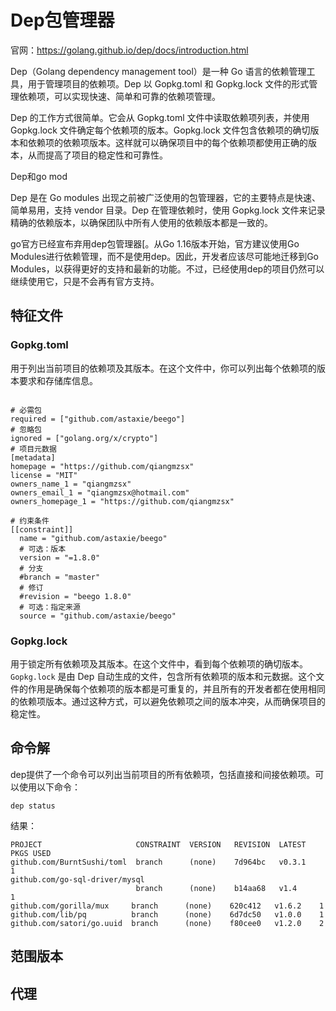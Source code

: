 # Dep包管理器

官网：https://golang.github.io/dep/docs/introduction.html

Dep（Golang dependency management tool）是一种 Go 语言的依赖管理工具，用于管理项目的依赖项。Dep 以 Gopkg.toml 和 Gopkg.lock 文件的形式管理依赖项，可以实现快速、简单和可靠的依赖项管理。

Dep 的工作方式很简单。它会从 Gopkg.toml 文件中读取依赖项列表，并使用 Gopkg.lock 文件确定每个依赖项的版本。Gopkg.lock 文件包含依赖项的确切版本和依赖项的依赖项版本。这样就可以确保项目中的每个依赖项都使用正确的版本，从而提高了项目的稳定性和可靠性。

Dep和go mod

Dep 是在 Go modules 出现之前被广泛使用的包管理器，它的主要特点是快速、简单易用，支持 vendor 目录。Dep 在管理依赖时，使用 Gopkg.lock 文件来记录精确的依赖版本，以确保团队中所有人使用的依赖版本都是一致的。

go官方已经宣布弃用dep包管理器[。从Go 1.16版本开始，官方建议使用Go Modules进行依赖管理，而不是使用dep。因此，开发者应该尽可能地迁移到Go Modules，以获得更好的支持和最新的功能。不过，已经使用dep的项目仍然可以继续使用它，只是不会再有官方支持。

## 特征文件

### Gopkg.toml

用于列出当前项目的依赖项及其版本。在这个文件中，你可以列出每个依赖项的版本要求和存储库信息。

```

# 必需包
required = ["github.com/astaxie/beego"]
# 忽略包
ignored = ["golang.org/x/crypto"]
# 项目元数据
[metadata]
homepage = "https://github.com/qiangmzsx"
license = "MIT"
owners_name_1 = "qiangmzsx"
owners_email_1 = "qiangmzsx@hotmail.com"
owners_homepage_1 = "https://github.com/qiangmzsx"

# 约束条件
[[constraint]]
  name = "github.com/astaxie/beego"
  # 可选：版本
  version = "=1.8.0"
  # 分支
  #branch = "master"
  # 修订
  #revision = "beego 1.8.0"
  # 可选：指定来源
  source = "github.com/astaxie/beego"
```





###  Gopkg.lock 

用于锁定所有依赖项及其版本。在这个文件中，看到每个依赖项的确切版本。`Gopkg.lock` 是由 Dep 自动生成的文件，包含所有依赖项的版本和元数据。这个文件的作用是确保每个依赖项的版本都是可重复的，并且所有的开发者都在使用相同的依赖项版本。通过这种方式，可以避免依赖项之间的版本冲突，从而确保项目的稳定性。

## 命令解

dep提供了一个命令可以列出当前项目的所有依赖项，包括直接和间接依赖项。可以使用以下命令：

```
dep status
```

结果：

```
PROJECT                     CONSTRAINT  VERSION   REVISION  LATEST    PKGS USED
github.com/BurntSushi/toml  branch      (none)    7d964bc   v0.3.1    1
github.com/go-sql-driver/mysql
                            branch      (none)    b14aa68   v1.4      1
github.com/gorilla/mux     branch      (none)    620c412   v1.6.2    1
github.com/lib/pq          branch      (none)    6d7dc50   v1.0.0    1
github.com/satori/go.uuid  branch      (none)    f80cee0   v1.2.0    2
```

## 范围版本

## 代理

## 

